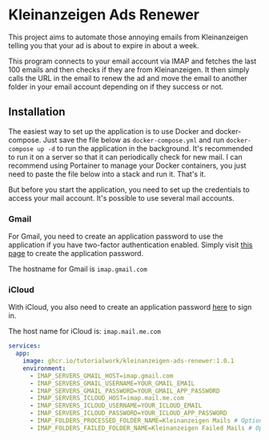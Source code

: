 # Kleinanzeigen Ads Renewer

This project aims to automate those annoying emails from Kleinanzeigen telling you that your ad is about to expire in
about a week.

This program connects to your email account via IMAP and fetches the last 100 emails and then checks if they are from
Kleinanzeigen.
It then simply calls the URL in the email to renew the ad and move the email to another folder in your email account
depending on if they success or not.

## Installation

The easiest way to set up the application is to use Docker and docker-compose.
Just save the file below as ``docker-compose.yml`` and run ``docker-compose up -d`` to run the application in the
background.
It's recommended to run it on a server so that it can periodically check for new mail.
I can recommend using Portainer to manage your Docker containers, you just need to paste the file below into a stack and
run it. That's it.

But before you start the application, you need to set up the credentials to access your mail account.
It's possible to use several mail accounts.

### Gmail

For Gmail, you need to create an application password to use the application if you have two-factor authentication
enabled.
Simply visit [this page](https://myaccount.google.com/apppasswords) to create the application password.

The hostname for Gmail is ``imap.gmail.com``

### iCloud

With iCloud, you also need to create an application password [here](https://account.apple.com/account/manage) to sign
in.

The host name for iCloud is: ``imap.mail.me.com``

```yaml
services:
  app:
    image: ghcr.io/tutorialwork/kleinanzeigen-ads-renewer:1.0.1
    environment:
      - IMAP_SERVERS_GMAIL_HOST=imap.gmail.com
      - IMAP_SERVERS_GMAIL_USERNAME=YOUR_GMAIL_EMAIL
      - IMAP_SERVERS_GMAIL_PASSWORD=YOUR_GMAIL_APP_PASSWORD
      - IMAP_SERVERS_ICLOUD_HOST=imap.mail.me.com
      - IMAP_SERVERS_ICLOUD_USERNAME=YOUR_ICLOUD_EMAIL
      - IMAP_SERVERS_ICLOUD_PASSWORD=YOUR_ICLOUD_APP_PASSWORD
      - IMAP_FOLDERS_PROCESSED_FOLDER_NAME=Kleinanzeigen Mails # Optional, name of the folder where the mails get moved after successfully renewing the ad
      - IMAP_FOLDERS_FAILED_FOLDER_NAME=Kleinanzeigen Failed Mails # Optional, name of the folder where the mails get moved after the renewing failed 3 times
```